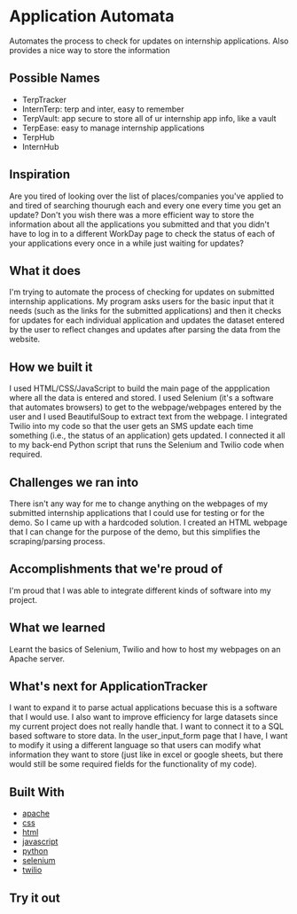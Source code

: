 # Application Automata
Automates the process to check for updates on internship applications. Also provides a nice way to store the information

## Possible Names
- TerpTracker
- InternTerp: terp and inter, easy to remember
- TerpVault: app secure to store all of ur internship app info, like a vault
- TerpEase: easy to manage internship applications
- TerpHub
- InternHub

## Inspiration

Are you tired of looking over the list of places/companies you've applied to and tired of searching thourugh each and every one every time you get an update? Don't you wish there was a more efficient way to store the information about all the applications you submitted and that you didn't have to log in to a different WorkDay page to check the status of each of your applications every once in a while just waiting for updates?

## What it does

I'm trying to automate the process of checking for updates on submitted internship applications. My program asks users for the basic input that it needs (such as the links for the submitted applications) and then it checks for updates for each individual application and updates the dataset entered by the user to reflect changes and updates after parsing the data from the website.

## How we built it

I used HTML/CSS/JavaScript to build the main page of the appplication where all the data is entered and stored. I used Selenium (it's a software that automates browsers) to get to the webpage/webpages entered by the user and I used BeautifulSoup to extract text from the webpage. I integrated Twilio into my code so that the user gets an SMS update each time something (i.e., the status of an application) gets updated. I connected it all to my back-end Python script that runs the Selenium and Twilio code when required.

## Challenges we ran into

There isn't any way for me to change anything on the webpages of my submitted internship applications that I could use for testing or for the demo. So I came up with a hardcoded solution. I created an HTML webpage that I can change for the purpose of the demo, but this simplifies the scraping/parsing process.

## Accomplishments that we're proud of

I'm proud that I was able to integrate different kinds of software into my project.

## What we learned

Learnt the basics of Selenium, Twilio and how to host my webpages on an Apache server.

## What's next for ApplicationTracker

I want to expand it to parse actual applications becuase this is a software that I would use. I also want to improve efficiency for large datasets since my current project does not really handle that. I want to connect it to a SQL based software to store data. In the user_input_form page that I have, I want to modify it using a different language so that users can modify what information they want to store (just like in excel or google sheets, but there would still be some required fields for the functionality of my code).

## Built With
-   [apache](https://devpost.com/software/built-with/apache)
-   [css](https://devpost.com/software/built-with/css)
-   [html](https://devpost.com/software/built-with/html)
-   [javascript](https://devpost.com/software/built-with/javascript)
-   [python](https://devpost.com/software/built-with/python)
-   [selenium](https://devpost.com/software/built-with/selenium)
-   [twilio](https://devpost.com/software/built-with/twilio)

## Try it out
